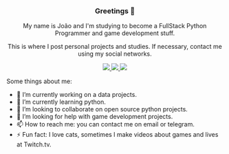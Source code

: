 <h3 align='center'> Greetings 👋 </h3>

<p align='center'>My name is João and I'm studying to become a FullStack Python Programmer and game development stuff.</p>

<p align='center'>This is where I post personal projects and studies. If necessary, contact me using my social networks.</p>

<p align='center'>
  <a href="https://www.linkedin.com/in/magoclovis/">
    <img src="https://img.shields.io/badge/linkedin-%230077B5.svg?&style=for-the-badge&logo=linkedin&logoColor=white" />
  </a>
  <a href="mailto:joaovrsilveira16@gmail.com">
    <img src="https://img.shields.io/badge/Email-%23D14836.svg?&style=for-the-badge&logo=gmail&logoColor=white" />
  </a>
  <a href="https://t.me/Clovim">
    <img src="https://img.shields.io/badge/Telegram-%230088cc.svg?&style=for-the-badge&logo=telegram&logoColor=white" />
  </a>
</p>

Some things about me:

- 🔭 I’m currently working on a data projects.
- 🌱 I’m currently learning python.
- 👯 I’m looking to collaborate on open source python projects.
- 🤔 I’m looking for help with game development projects.
- 📫 How to reach me: you can contact me on email or telegram.
- ⚡ Fun fact: I love cats, sometimes I make videos about games and lives at Twitch.tv.
